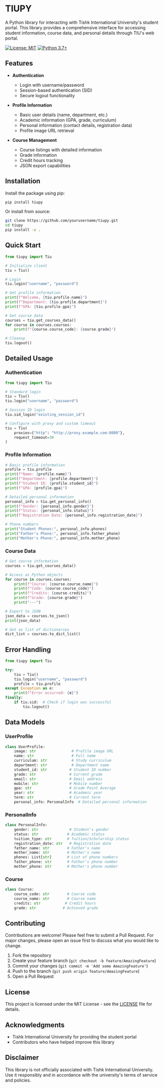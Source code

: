 # TIUPY

A Python library for interacting with Tishk International University's student portal. This library provides a comprehensive interface for accessing student information, course data, and personal details through TIU's web portal.

[![License: MIT](https://img.shields.io/badge/License-MIT-yellow.svg)](https://opensource.org/licenses/MIT)
[![Python 3.7+](https://img.shields.io/badge/python-3.7+-blue.svg)](https://www.python.org/downloads/)

## Features

- **Authentication**
  - Login with username/password
  - Session-based authentication (SID)
  - Secure logout functionality

- **Profile Information**
  - Basic user details (name, department, etc.)
  - Academic information (GPA, grade, curriculum)
  - Personal information (contact details, registration data)
  - Profile image URL retrieval

- **Course Management**
  - Course listings with detailed information
  - Grade information
  - Credit hours tracking
  - JSON export capabilities

## Installation

Install the package using pip:

```bash
pip install tiupy
```

Or install from source:

```bash
git clone https://github.com/yourusername/tiupy.git
cd tiupy
pip install -e .
```

## Quick Start

```python
from tiupy import Tiu

# Initialize client
tiu = Tiu()

# Login
tiu.login("username", "password")

# Get profile information
print(f"Welcome, {tiu.profile.name}")
print(f"Department: {tiu.profile.department}")
print(f"GPA: {tiu.profile.gpa}")

# Get course data
courses = tiu.get_courses_data()
for course in courses.courses:
    print(f"{course.course_code}: {course.grade}")

# Cleanup
tiu.logout()
```

## Detailed Usage

### Authentication

```python
from tiupy import Tiu

# Standard login
tiu = Tiu()
tiu.login("username", "password")

# Session ID login
tiu.sid_login("existing_session_id")

# Configure with proxy and custom timeout
tiu = Tiu(
    proxies={"http": "http://proxy.example.com:8080"},
    request_timeout=30
)
```

### Profile Information

```python
# Basic profile information
profile = tiu.profile
print(f"Name: {profile.name}")
print(f"Department: {profile.department}")
print(f"Student ID: {profile.student_id}")
print(f"GPA: {profile.gpa}")

# Detailed personal information
personal_info = tiu.get_personal_info()
print(f"Gender: {personal_info.gender}")
print(f"Status: {personal_info.status}")
print(f"Registration Date: {personal_info.registration_date}")

# Phone numbers
print("Student Phones:", personal_info.phones)
print("Father's Phone:", personal_info.father_phone)
print("Mother's Phone:", personal_info.mother_phone)
```

### Course Data

```python
# Get course information
courses = tiu.get_courses_data()

# Access as Python objects
for course in courses.courses:
    print(f"Course: {course.course_name}")
    print(f"Code: {course.course_code}")
    print(f"Credits: {course.credits}")
    print(f"Grade: {course.grade}")
    print("---")

# Export to JSON
json_data = courses.to_json()
print(json_data)

# Get as list of dictionaries
dict_list = courses.to_dict_list()
```

## Error Handling

```python
from tiupy import Tiu

try:
    tiu = Tiu()
    tiu.login("username", "password")
    profile = tiu.profile
except Exception as e:
    print(f"Error occurred: {e}")
finally:
    if tiu.sid:  # Check if login was successful
        tiu.logout()
```

## Data Models

### UserProfile

```python
class UserProfile:
    image: str                # Profile image URL
    name: str                 # Full name
    curriculum: str           # Study curriculum
    department: str           # Department name
    student_id: str          # Student ID number
    grade: str               # Current grade
    email: str               # Email address
    mobile: str              # Mobile number
    gpa: str                 # Grade Point Average
    year: str                # Academic year
    term: str                # Current term
    personal_info: PersonalInfo  # Detailed personal information
```

### PersonalInfo

```python
class PersonalInfo:
    gender: str              # Student's gender
    status: str             # Academic status
    tuition_type: str       # Tuition/Scholarship status
    registration_date: str   # Registration date
    father_name: str        # Father's name
    mother_name: str        # Mother's name
    phones: List[str]       # List of phone numbers
    father_phone: str       # Father's phone number
    mother_phone: str       # Mother's phone number
```

### Course

```python
class Course:
    course_code: str        # Course code
    course_name: str        # Course name
    credits: str           # Credit hours
    grade: str            # Achieved grade
```

## Contributing

Contributions are welcome! Please feel free to submit a Pull Request. For major changes, please open an issue first to discuss what you would like to change.

1. Fork the repository
2. Create your feature branch (`git checkout -b feature/AmazingFeature`)
3. Commit your changes (`git commit -m 'Add some AmazingFeature'`)
4. Push to the branch (`git push origin feature/AmazingFeature`)
5. Open a Pull Request

## License

This project is licensed under the MIT License - see the [LICENSE](LICENSE) file for details.

## Acknowledgments

- Tishk International University for providing the student portal
- Contributors who have helped improve this library

## Disclaimer

This library is not officially associated with Tishk International University. Use it responsibly and in accordance with the university's terms of service and policies.
